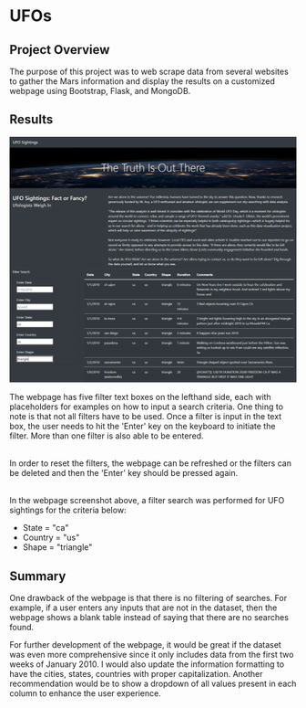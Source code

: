 # UFOs

## Project Overview
The purpose of this project was to web scrape data from several websites to gather the Mars information and display the results on a customized webpage using Bootstrap, Flask, and MongoDB.<br/>

## Results
<p align="center">
  <img src="https://github.com/stephen-tan/ufos/blob/main/markdown/webpage.png" alt="Webpage"/>
</p>

The webpage has five filter text boxes on the lefthand side, each with placeholders for examples on how to input a search criteria. One thing to note is that not all filters have to be used. Once a filter is input in the text box, the user needs to hit the 'Enter' key on the keyboard to initiate the filter. More than one filter is also able to be entered. </br></br>

In order to reset the filters, the webpage can be refreshed or the filters can be deleted and then the 'Enter' key should be pressed again. </br></br>

In the webpage screenshot above, a filter search was performed for UFO sightings for the criteria below:
- State = "ca"
- Country = "us"
- Shape = "triangle"

## Summary
One drawback of the webpage is that there is no filtering of searches. For example, if a user enters any inputs that are not in the dataset, then the webpage shows a blank table instead of saying that there are no searches found.</br>

For further development of the webpage, it would be great if the dataset was even more comprehensive since it only includes data from the first two weeks of January 2010. I would also update the information formatting to have the cities, states, countries with proper capitalization. Another recommendation would be to show a dropdown of all values present in each column to enhance the user experience.
